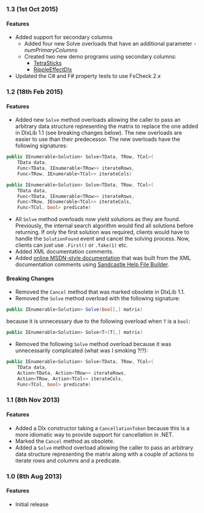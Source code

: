 ### 1.3 (1st Oct 2015)

#### Features

* Added support for secondary columns
    * Added four new Solve overloads that have an additional parameter - _numPrimaryColumns_
    * Created two new demo programs using secondary columns:
        * [TetraSticks](https://github.com/taylorjg/TetraSticks)
        * [RippleEffectDlx](https://github.com/taylorjg/RippleEffectDlx)
* Updated the C# and F# property tests to use FsCheck 2.x

### 1.2  (18th Feb 2015)

#### Features

* Added new <code>Solve</code> method overloads allowing the caller to pass an arbitrary data structure representing the matrix to replace the one added in DlxLib 1.1 (see breaking changes below). The new overloads are easier to use than their predecessor. The new overloads have the following signatures:

```C#
public IEnumerable<Solution> Solve<TData, TRow, TCol>(
    TData data,
    Func<TData, IEnumerable<TRow>> iterateRows,
    Func<TRow, IEnumerable<TCol>> iterateCols)

public IEnumerable<Solution> Solve<TData, TRow, TCol>(
    TData data,
    Func<TData, IEnumerable<TRow>> iterateRows,
    Func<TRow, IEnumerable<TCol>> iterateCols,
    Func<TCol, bool> predicate)
```

* All <code>Solve</code> method overloads now yield solutions as they are found. Previously, the internal search algorithm would find all solutions before returning. If only the first solution was required, clients would have to handle the <code>SolutionFound</code> event and cancel the solving process. Now, clients can just use <code>.First()</code> or <code>.Take(1)</code> etc.
* Added XML documentation comments.
* Added [online MSDN-style documentation](http://taylorjg.github.io/DlxLib/) that was built from the XML documentation comments using [Sandcastle Help File Builder](https://github.com/EWSoftware/SHFB).

#### Breaking Changes

* Removed the <code>Cancel</code> method that was marked obsolete in DlxLib 1.1.
* Removed the <code>Solve</code> method overload with the following signature:

```C#
public IEnumerable<Solution> Solve(bool[,] matrix)
```

because it is unnecessary due to the following overload when <code>T</code> is a <code>bool</code>:

```C#
public IEnumerable<Solution> Solve<T>(T[,] matrix)
```

* Removed the following <code>Solve</code> method overload because it was unnecessarily complicated (what was I smoking ?!?):

```C#
public IEnumerable<Solution> Solve<TData, TRow, TCol>(
    TData data,
    Action<TData, Action<TRow>> iterateRows,
    Action<TRow, Action<TCol>> iterateCols,
    Func<TCol, bool> predicate)
```

### 1.1  (8th Nov 2013)


#### Features

* Added a Dlx constructor taking a <code>CancellationToken</code> because this is a more idiomatic way to provide support for cancellation in .NET.
* Marked the <code>Cancel</code> method as obsolete.
* Added a <code>Solve</code> method overload allowing the caller to pass an arbitrary data structure representing the matrix along with a couple of actions to iterate rows and columns and a predicate.  


### 1.0  (8th Aug 2013)


#### Features

* Initial release
